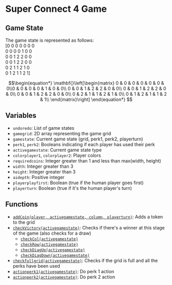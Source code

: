# Super Connect 4 Game

## Game State
The game state is represented as follows:</br>
[0 0 0 0 0 0 0 </br>
 0 0 0 0 1 0 0</br>
 0 0 1 2 2 0 0</br>
 0 0 1 2 2 0 0</br>
 0 2 1 1 2 1 0</br>
 0 1 2 1 1 2 1]</br>

 $$\begin{equation*}
\mathbf{}\left[\begin{matrix}
0 & 0 & 0 & 0 & 0 & 0 & 0\\0 & 0 & 0 & 0 & 1 & 0 & 0\\ 0 & 0 & 1 & 2 & 2 & 0 & 0\\ 0 & 0 & 1 & 2 & 2 & 0 & 0\\ 0 & 0 & 1 & 2 & 2 & 0 & 0\\ 0 & 2 & 1 & 1 & 2 & 1 & 0\\ 0 & 1 & 2 & 1 & 1 & 2 & 1\\
\end{matrix}\right] 
\end{equation*}
$$

## Variables
- `undoredo`: List of game states
- `gamegrid`: 2D array representing the game grid
- `gamestate`: Current game state (grid, perk1, perk2, playerturn)
- `perk1`, `perk2`: Booleans indicating if each player has used their perk
- `activegamestate`: Current game state type
- `colorplayer1`, `colorplayer2`: Player colors
- `requiredcoins`: Integer greater than 1 and less than max(width, height)
- `width`: Integer greater than 3
- `height`: Integer greater than 3
- `aidepth`: Positive integer
- `playerplayfirst`: Boolean (true if the human player goes first)
- `playerturn`: Boolean (true if it's the human player's turn)

## Functions
- [`addCoin(player, activegamestate, column, playerturn)`](./algorithms/addCoin.md): Adds a token to the grid
- [`checkVictory(activegamestate)`](./algorithms/checkVictory.md): Checks if there's a winner at this stage of the game (also checks for a draw)
    - [`checkCol(activegamestate)`](./algorithms/checkCol.md)
    - [`checkRow(activegamestate)`](./algorithms/checkRow.md)
    - [`checkDiagUp(activegamestate)`](./algorithms/checkUpDiag.md)
    - [`checkDiagDown(activegamestate)`](./algorithms/checkDownDiag.md)
- [`checkfullgrid(activegamestate)`](./algorithms/checkFullGrid.md): Checks if the grid is full and all the perks have been used
- [`actionperk1(activegamestate)`](./algorithms/actionperk1.md): Do perk 1 action
- [`actionperk2(activegamestate)`](./algorithms/actionperk2.md): Do perk 2 action

  


